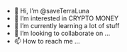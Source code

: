 - 👋 Hi, I’m @saveTerraLuna
- 👀 I’m interested in CRYPTO MONEY
- 🌱 I’m currently learning a lot of stuff
- 💞️ I’m looking to collaborate on ...
- 📫 How to reach me ...

<!---
saveTerraLuna/saveTerraLuna is a ✨ special ✨ repository because its `README.md` (this file) appears on your GitHub profile.
You can click the Preview link to take a look at your changes.
--->
